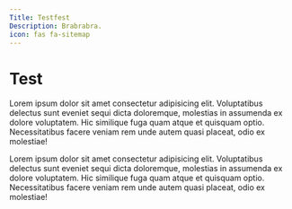 ```yaml
---
Title: Testfest
Description: Brabrabra.
icon: fas fa-sitemap
---
```


# Test

Lorem ipsum dolor sit amet consectetur adipisicing elit. Voluptatibus delectus sunt eveniet sequi dicta doloremque, molestias in assumenda ex dolore voluptatem. Hic similique fuga quam atque et quisquam optio. Necessitatibus facere veniam rem unde autem quasi placeat, odio ex molestiae!

Lorem ipsum dolor sit amet consectetur adipisicing elit. Voluptatibus delectus sunt eveniet sequi dicta doloremque, molestias in assumenda ex dolore voluptatem. Hic similique fuga quam atque et quisquam optio. Necessitatibus facere veniam rem unde autem quasi placeat, odio ex molestiae!
